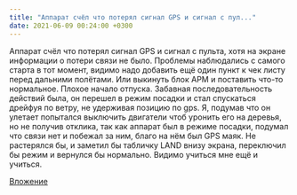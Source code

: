 ```yaml
---
title: "Аппарат счёл что потерял сигнал GPS и сигнал с пул..."
date: 2021-06-09 00:24:00 +0300
---
```


Аппарат счёл что потерял сигнал GPS и сигнал с пульта, хотя на экране информации о потери связи не было. Проблемы наблюдались с самого старта в тот момент, видимо надо добавить ещё один пункт к чек листу перед дальними полётами. Или выкинуть блок APM и поставить что-то нормальное. Плохое начало отпуска.
Забавная последовательность действий была, он перешел в режим посадки и стал спускаться дрейфуя по ветру, не удерживая позицию по gps. Я, подумав что он улетает попытался выключить двигатели чтоб уронить его на деревья, но не получив отклика, так как аппарат был в режиме посадки, подумал что связи нет и побежал за ним, благо на нём был GPS маяк.
Не растерялся бы, и заметил бы табличку LAND внизу экрана, переключил бы режим и вернулся бы нормально. Видимо учиться мне ещё и учиться.

[Вложение](https://vk.com/video41076938_456239476)
